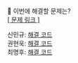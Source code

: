 👻 이번에 해결할 문제는? <br>
[[ 문제 링크 ]](https://school.programmers.co.kr/learn/courses/30/lessons/17681)

신민규: [해결 코드]() <br>
권현욱: [해결 코드]() <br>
최명후: [해결 코드]()
